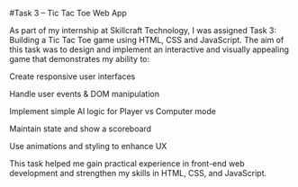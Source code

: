 #Task 3 – Tic Tac Toe Web App

As part of my internship at Skillcraft Technology, I was assigned Task 3: Building a Tic Tac Toe game using HTML, CSS and JavaScript.
The aim of this task was to design and implement an interactive and visually appealing game that demonstrates my ability to:

Create responsive user interfaces

Handle user events & DOM manipulation

Implement simple AI logic for Player vs Computer mode

Maintain state and show a scoreboard

Use animations and styling to enhance UX

This task helped me gain practical experience in front-end web development and strengthen my skills in HTML, CSS, and JavaScript.
